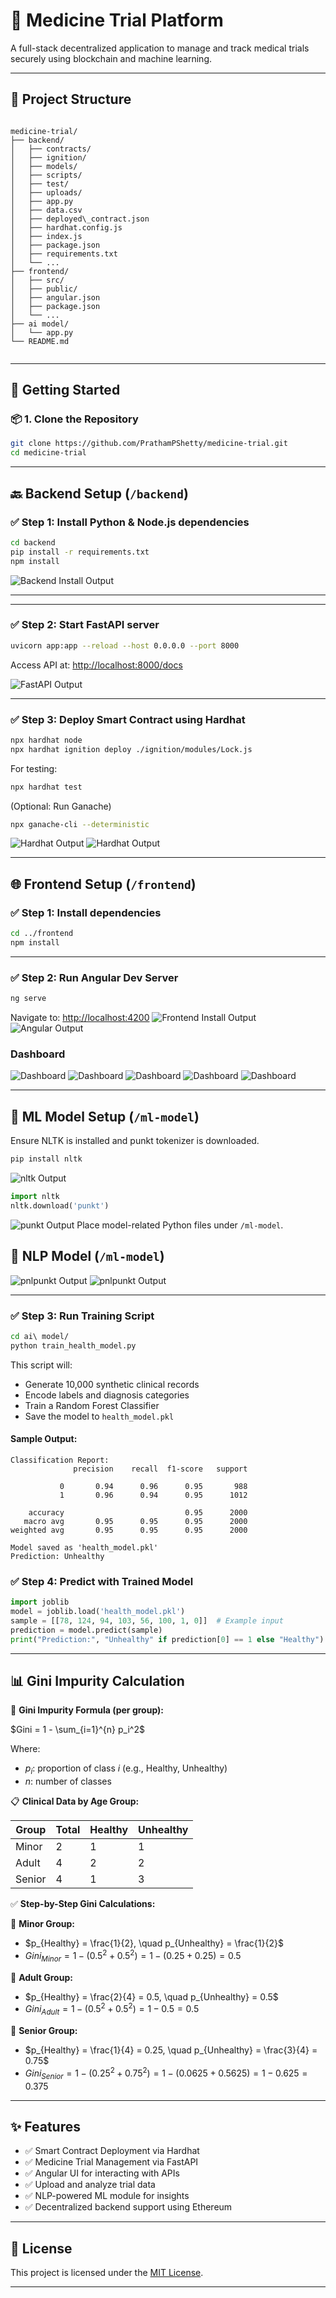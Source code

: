 
# 💊 Medicine Trial Platform

A full-stack decentralized application to manage and track medical trials securely using blockchain and machine learning.

---

## 📁 Project Structure

```

medicine-trial/
├── backend/
│   ├── contracts/
│   ├── ignition/
│   ├── models/
│   ├── scripts/
│   ├── test/
│   ├── uploads/
│   ├── app.py
│   ├── data.csv
│   ├── deployed\_contract.json
│   ├── hardhat.config.js
│   ├── index.js
│   ├── package.json
│   ├── requirements.txt
│   └── ...
├── frontend/
│   ├── src/
│   ├── public/
│   ├── angular.json
│   ├── package.json
│   └── ...
├── ai model/
│   └── app.py
└── README.md


````

---

## 🚀 Getting Started

### 📦 1. Clone the Repository


```bash
git clone https://github.com/PrathamPShetty/medicine-trial.git
cd medicine-trial
````




---

## 🔙 Backend Setup (`/backend`)

### ✅ Step 1: Install Python & Node.js dependencies

```bash
cd backend
pip install -r requirements.txt
npm install
```

![Backend Install Output](./assets/1.png)

---


---

### ✅ Step 2: Start FastAPI server

```bash
uvicorn app:app --reload --host 0.0.0.0 --port 8000
```

Access API at: [http://localhost:8000/docs](http://localhost:8000/docs)

![FastAPI Output](./assets/backend.jpg)

---

### ✅ Step 3: Deploy Smart Contract using Hardhat

```bash
npx hardhat node
npx hardhat ignition deploy ./ignition/modules/Lock.js
```

For testing:

```bash
npx hardhat test
```

(Optional: Run Ganache)

```bash
npx ganache-cli --deterministic
```

![Hardhat Output](./assets/ganache.jpg)
![Hardhat Output](./assets/transaction.png)


---

## 🌐 Frontend Setup (`/frontend`)

### ✅ Step 1: Install dependencies

```bash
cd ../frontend
npm install
```



---

### ✅ Step 2: Run Angular Dev Server

```bash
ng serve
```

Navigate to: [http://localhost:4200](http://localhost:4200)
![Frontend Install Output](./assets/frontend.jpg)
![Angular Output](./assets/login.jpg)
### Dashboard
![Dashboard](./assets/dash.jpg)
![Dashboard](./assets/dash1.jpg)
![Dashboard](./assets/dash2.jpg)
![Dashboard](./assets/dash3.jpg)
![Dashboard](./assets/dash4.jpg)

---

## 🧠 ML Model Setup (`/ml-model`)

Ensure NLTK is installed and punkt tokenizer is downloaded.

```bash
pip install nltk
```
![nltk Output](./assets/nltk.jpg)
```python
import nltk
nltk.download('punkt')
```
![punkt Output](./assets/punkt.jpg)
Place model-related Python files under `/ml-model`.
## 🧠 NLP Model  (`/ml-model`)
![pnlpunkt Output](./assets/nlp1.jpg)
![pnlpunkt Output](./assets/nlp2.jpg)

---



### ✅ Step 3: Run Training Script

```bash
cd ai\ model/
python train_health_model.py
```

This script will:

* Generate 10,000 synthetic clinical records
* Encode labels and diagnosis categories
* Train a Random Forest Classifier
* Save the model to `health_model.pkl`

#### Sample Output:

```
Classification Report:
              precision    recall  f1-score   support

           0       0.94      0.96      0.95       988
           1       0.96      0.94      0.95      1012

    accuracy                           0.95      2000
   macro avg       0.95      0.95      0.95      2000
weighted avg       0.95      0.95      0.95      2000

Model saved as 'health_model.pkl'
Prediction: Unhealthy
```

### ✅ Step 4: Predict with Trained Model

```python
import joblib
model = joblib.load('health_model.pkl')
sample = [[78, 124, 94, 103, 56, 100, 1, 0]]  # Example input
prediction = model.predict(sample)
print("Prediction:", "Unhealthy" if prediction[0] == 1 else "Healthy")
```


---




## 📊 Gini Impurity Calculation

📌 **Gini Impurity Formula (per group):**

$Gini = 1 - \sum_{i=1}^{n} p_i^2$

Where:

* $p_i$: proportion of class *i* (e.g., Healthy, Unhealthy)
* $n$: number of classes

📋 **Clinical Data by Age Group:**

| Group  | Total | Healthy | Unhealthy |
| ------ | ----- | ------- | --------- |
| Minor  | 2     | 1       | 1         |
| Adult  | 4     | 2       | 2         |
| Senior | 4     | 1       | 3         |

✅ **Step-by-Step Gini Calculations:**

🔹 **Minor Group:**

* $p_{Healthy} = \frac{1}{2}, \quad p_{Unhealthy} = \frac{1}{2}$
* $Gini_{Minor} = 1 - (0.5^2 + 0.5^2) = 1 - (0.25 + 0.25) = 0.5$

🔹 **Adult Group:**

* $p_{Healthy} = \frac{2}{4} = 0.5, \quad p_{Unhealthy} = 0.5$
* $Gini_{Adult} = 1 - (0.5^2 + 0.5^2) = 1 - 0.5 = 0.5$

🔹 **Senior Group:**

* $p_{Healthy} = \frac{1}{4} = 0.25, \quad p_{Unhealthy} = \frac{3}{4} = 0.75$
* $Gini_{Senior} = 1 - (0.25^2 + 0.75^2) = 1 - (0.0625 + 0.5625) = 1 - 0.625 = 0.375$

---


## ✨ Features

* ✅ Smart Contract Deployment via Hardhat
* ✅ Medicine Trial Management via FastAPI
* ✅ Angular UI for interacting with APIs
* ✅ Upload and analyze trial data
* ✅ NLP-powered ML module for insights
* ✅ Decentralized backend support using Ethereum

---


## 📜 License

This project is licensed under the [MIT License](LICENSE).

---

